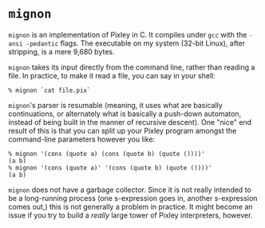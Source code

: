 `mignon`
========

`mignon` is an implementation of Pixley in C.  It compiles under `gcc`
with the `-ansi -pedantic` flags.  The executable on my system (32-bit
Linux), after stripping, is a mere 9,680 bytes.

`mignon` takes its input directly from the command line, rather than
reading a file.  In practice, to make it read a file, you can say in your
shell:

    % mignon `cat file.pix`

`mignon`'s parser is resumable (meaning, it uses what are basically
continuations, or alternately what is basically a push-down automaton,
instead of being built in the manner of recursive descent).  One "nice"
end result of this is that you can split up your Pixley program amongst
the command-line parameters however you like:
    
    % mignon '(cons (quote a) (cons (quote b) (quote ())))'
    (a b)
    % mignon '(cons (quote a)' '(cons (quote b) (quote ())))'
    (a b)

`mignon` does not have a garbage collector.  Since it is not really
intended to be a long-running process (one s-expression goes in,
another s-expression comes out,) this is not generally a problem in
practice.  It might become an issue if you try to build a *really*
large tower of Pixley interpreters, however.
